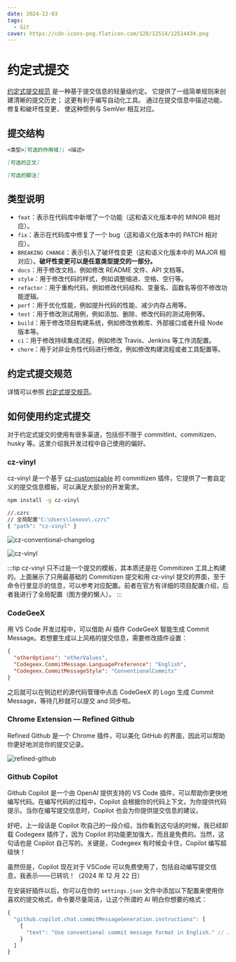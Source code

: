 ```yaml
---
date: 2024-12-03
tags:
  - Git
cover: https://cdn-icons-png.flaticon.com/128/12514/12514434.png
---
```


# 约定式提交

[约定式提交规范](https://www.conventionalcommits.org/zh-hans/v1.0.0/) 是一种基于提交信息的轻量级约定。 它提供了一组简单规则来创建清晰的提交历史； 这更有利于编写自动化工具。 通过在提交信息中描述功能、修复和破坏性变更， 使这种惯例与 SemVer 相互对应。

## 提交结构

```md
<类型>[可选的作用域]: <描述>

[可选的正文]

[可选的脚注]
```

## 类型说明

- `feat`：表示在代码库中新增了一个功能（这和语义化版本中的 MINOR 相对应）。
- `fix`：表示在代码库中修复了一个 bug（这和语义化版本中的 PATCH 相对应）。
- `BREAKING CHANGE`：表示引入了破坏性变更（这和语义化版本中的 MAJOR 相对应）。**破坏性变更可以是任意类型提交的一部分。**
- `docs`：用于修改文档，例如修改 README 文件、API 文档等。
- `style`：用于修改代码的样式，例如调整缩进、空格、空行等。
- `refactor`：用于重构代码，例如修改代码结构、变量名、函数名等但不修改功能逻辑。
- `perf`：用于优化性能，例如提升代码的性能、减少内存占用等。
- `test`：用于修改测试用例，例如添加、删除、修改代码的测试用例等。
- `build`：用于修改项目构建系统，例如修改依赖库、外部接口或者升级 Node 版本等。
- `ci`：用于修改持续集成流程，例如修改 Travis、Jenkins 等工作流配置。
- `chore`：用于对非业务性代码进行修改，例如修改构建流程或者工具配置等。

## 约定式提交规范

详情可以参照 [约定式提交规范](https://www.conventionalcommits.org/zh-hans/v1.0.0/#%E7%BA%A6%E5%AE%9A%E5%BC%8F%E6%8F%90%E4%BA%A4%E8%A7%84%E8%8C%83)。

## 如何使用约定式提交

对于约定式提交的使用有很多渠道，包括但不限于 commitlint、commitizen、husky 等。这里介绍我开发过程中自己使用的偏好。

### cz-vinyl

cz-vinyl 是一个基于 [cz-customizable](https://github.com/leonardoanalista/cz-customizable) 的 commitizen 插件，它提供了一套自定义的提交信息模板，可以满足大部分的开发需求。

```sh
npm install -g cz-vinyl
```

```Bash
//.czrc
// 全局配置"C:\Users\lenovo\.czrc"
{ "path": "cz-vinyl" }
```

![cz-conventional-changelog](https://blog-1328542955.cos.ap-shanghai.myqcloud.com/cz-conventional-changelog.png)

![cz-vinyl](https://blog-1328542955.cos.ap-shanghai.myqcloud.com/cz-vinyl.png)

:::tip
cz-vinyl 只不过是一个提交的模板，其本质还是在 Commitizen 工具上构建的。上面展示了只用最基础的 Commitizen 提交和用 cz-vinyl 提交的界面，至于命令行里显示的信息，可以参考对应配置。前者在官方有详细的项目配置介绍，后者我进行了全局配置（图方便的懒人）。
:::

### CodeGeeX

用 VS Code 开发过程中，可以借助 AI 插件 CodeGeeX 智能生成 Commit Message。若想要生成以上风格的提交信息，需要修改插件设置：

```JSON title="settings.json"
{
  "otherOptions": "otherValues",
  "Codegeex.CommitMessage.LanguagePreference": "English",
  "Codegeex.CommitMessageStyle": "ConventionalCommits"
}
```

之后就可以在侧边栏的源代码管理中点击 CodeGeeX 的 Logo 生成 Commit Message，等待几秒就可以提交 and 同步啦。

### Chrome Extension — Refined Github

Refined Github 是一个 Chrome 插件，可以美化 GitHub 的界面，因此可以帮助你更好地浏览你的提交记录。

![refined-github](https://blog-1328542955.cos.ap-shanghai.myqcloud.com/refined-github.png)

### Github Copilot

Github Copilot 是一个由 OpenAI 提供支持的 VS Code 插件，可以帮助你更快地编写代码。在编写代码的过程中，Copilot 会根据你的代码上下文，为你提供代码提示。当你在编写提交信息时，Copilot 也会为你提供提交信息的建议。

好吧，上一段话是 Copilot 吹自己的一段介绍，当你看到这句话的时候，我已经卸载 Codegeex 插件了，因为 Copilot 的功能更加强大，而且是免费的。当然，这句话也是 Copilot 自己写的。关键是，Codegeex 有时候会卡住，Copilot 编写超级快！

虽然但是，Copilot 现在对于 VSCode 可以免费使用了，包括自动编写提交信息，我表示——已转坑！（2024 年 12 月 22 日）

在安装好插件以后，你可以在你的 `settings.json` 文件中添加以下配置来使用你喜欢的提交格式，命令要尽量简洁，让这个所谓的 AI 明白你想要的格式：

```JavaScript
{
  "github.copilot.chat.commitMessageGeneration.instructions": [
    {
      "text": "Use conventional commit message format in English." // [!code focus]
    }
  ]
}
```
